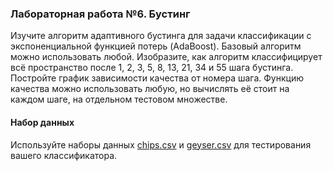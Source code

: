 ### Лабораторная работа №6. Бустинг

Изучите алгоритм адаптивного бустинга для задачи классификации с экспоненциальной функцией потерь (AdaBoost). Базовый алгоритм можно использовать любой. Изобразите, как алгоритм классифицирует всё пространство после 1, 2, 3, 5, 8, 13, 21, 34 и 55 шага бустинга. Постройте график зависимости качества от номера шага. Функцию качества можно использовать любую, но вычислять её стоит на каждом шаге, на отдельном тестовом множестве.

#### Набор данных

Используйте наборы данных [chips.csv](https://drive.google.com/file/d/16H80w7VbXHZCTZwn4xmiRVJAdKdsPj6u/) и [geyser.csv](https://drive.google.com/file/d/1zjwbJhHzylpJztTBlISWTHn9CLRkLgZ4/) для тестирования вашего классификатора.